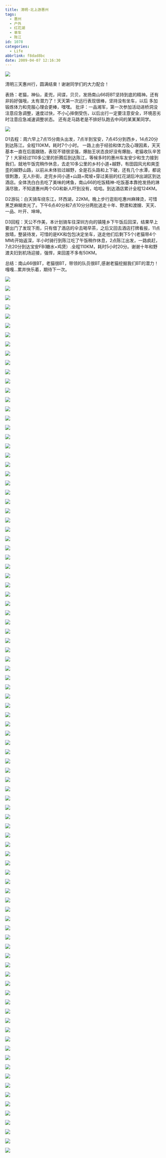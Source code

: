 ```yaml
---
title: 清明·北上游惠州
tags:
  - 惠州
  - 户外
  - 红花湖
  - 单车
  - 陈江
id: 1078
categories:
  - Life
abbrlink: f8dad8bc
date: 2009-04-07 12:16:30
---
```


![](/images/2009/04/10_20090410_6647.jpg)

清明三天惠州行，圆满结束！谢谢同学们的大力配合！ 

表扬：老猫，神仙，麦兜，间谍，贝贝，发扬南山66将BT坚持到底的精神。还有非妈好强哦，太有潜力了！天天第一次远行表现很棒，坚持没有坐车，以后 
      多加锻炼体力和克服心理会更棒，嘿嘿。 
批评：一品湘军，第一次参加活动进桥洞没注意应急调整，速度过快，不小心摔倒受伤，以后出行一定要注意安全，环境恶劣时注意应急减速调整状态。 
      还有走马路老是不排好队跑去中间的某某某同学。 
<!--more-->
![](/images/2009/04/10_20090410_6648.jpg)

D1去程：周六早上7点15分南头出发，7点半到宝安，7点45分到西乡，14点20分到达陈江。全程110KM，耗时7个小时。 
一路上由于经验和体力及心理因素，天天基本一直在后面跟随，表现不错很坚强，爆胎王状态良好没有爆胎，老猫收队辛苦了！大家经过110多公里的折腾后到达陈江，等候多时的惠州车友安少和生力接到我们，就地午饭完稍作休息，去走10多公里的乡村小道+越野，有田园风光和爽歪歪的越野山路，以前从未体验过越野，全是石头路和上下破，还有几个水潭，都说很刺激，无人扑街，走完乡间小道+山路+爬坡+穿过美丽的红花湖后冲出湖区到达酒店。全体洗白白去吃了美味的烤鱼，南山66的吃饭精神-吃饭基本靠抢发扬的淋漓尽致，不知道惠州两个GG和新人吓到没有，哈哈。到达酒店累计全程124KM。 

D2游玩：白天骑车绕东江，环西湖，22KM。晚上步行逛街吃惠州麻辣烫，可惜黑芝麻糊卖光了。下午6点40分和7点10分分两批送走十年、野渡和渡嫂、天天、一品、叶开、坤坤。 

D3回程：天公不作美，本计划骑车往深圳方向的镇隆乡下午饭后回深，结果早上要出门了发现下雨，只有借了酒店的伞去喝早茶，之后又回去酒店打牌看报，11点放晴，整装待发，可惜的是KK和包包决定坐车，送走他们后剩下5个(老猫带4个MM)开始返深，半小时骑行到陈江吃了午饭稍作休息，2点陈江出发，一路疯赶，7点20分到达宝安FB(糖水+鸡煲）.全程110KM，耗时5小时20分。谢谢十年和野渡夫妇到机场迎接，强悍，来回差不多有50KM。 

总结：南山66很BT，老猫很BT，带领的队员很BT,感谢老猫挖掘我们BT的潜力！嘎嘎...累并快乐着，期待下一次。 

![](/images/2009/04/07_20090407_11134.jpg)

![](/images/2009/04/10_20090410_6649.jpg)

![](/images/2009/04/10_20090410_6650.jpg)

![](/images/2009/04/10_20090410_6651.jpg)

![](/images/2009/04/07_20090407_11135.jpg)

![](/images/2009/04/07_20090407_11136.jpg)

![](/images/2009/04/10_20090410_6652.jpg)

![](/images/2009/04/10_20090410_6653.jpg)

![](/images/2009/04/10_20090410_6654.jpg)

![](/images/2009/04/07_20090407_11137.jpg)

![](/images/2009/04/07_20090407_11138.jpg)

![](/images/2009/04/10_20090410_6655.jpg)

![](/images/2009/04/07_20090407_11139.jpg)

![](/images/2009/04/07_20090407_11140.jpg)

![](/images/2009/04/07_20090407_11141.jpg)

![](/images/2009/04/07_20090407_11142.jpg)

![](/images/2009/04/10_20090410_6656.jpg)

![](/images/2009/04/10_20090410_6657.jpg)

![](/images/2009/04/10_20090410_6658.jpg)

![](/images/2009/04/07_20090407_11143.jpg)

![](/images/2009/04/07_20090407_11144.jpg)

![](/images/2009/04/10_20090410_6659.jpg)

![](/images/2009/04/10_20090410_6660.jpg)

![](/images/2009/04/10_20090410_6661.jpg)

![](/images/2009/04/07_20090407_11145.jpg)

![](/images/2009/04/10_20090410_6662.jpg)

![](/images/2009/04/07_20090407_11146.jpg)

![](/images/2009/04/07_20090407_11147.jpg)

![](/images/2009/04/10_20090410_6663.jpg)

![](/images/2009/04/07_20090407_11148.jpg)

![](/images/2009/04/10_20090410_6664.jpg)

![](/images/2009/04/07_20090407_11149.jpg)

![](/images/2009/04/10_20090410_6665.jpg)

![](/images/2009/04/10_20090410_6666.jpg)

![](/images/2009/04/10_20090410_6667.jpg)

![](/images/2009/04/10_20090410_6668.jpg)

![](/images/2009/04/10_20090410_6669.jpg)

![](/images/2009/04/07_20090407_11150.jpg)

![](/images/2009/04/07_20090407_11151.jpg)

![](/images/2009/04/07_20090407_11152.jpg)

![](/images/2009/04/10_20090410_6670.jpg)

![](/images/2009/04/10_20090410_6671.jpg)

![](/images/2009/04/07_20090407_11153.jpg)

![](/images/2009/04/10_20090410_6672.jpg)

![](/images/2009/04/10_20090410_6673.jpg)

![](/images/2009/04/07_20090407_11154.jpg)

![](/images/2009/04/07_20090407_11155.jpg)

![](/images/2009/04/07_20090407_11156.jpg)

![](/images/2009/04/07_20090407_11157.jpg)

![](/images/2009/04/07_20090407_11158.jpg)

![](/images/2009/04/07_20090407_11159.jpg)

![](/images/2009/04/10_20090410_6674.jpg)

![](/images/2009/04/07_20090407_11160.jpg)

![](/images/2009/04/10_20090410_6675.jpg)

![](/images/2009/04/07_20090407_11161.jpg)

![](/images/2009/04/07_20090407_11162.jpg)

![](/images/2009/04/10_20090410_6676.jpg)

![](/images/2009/04/10_20090410_6677.jpg)

![](/images/2009/04/10_20090410_6678.jpg)

![](/images/2009/04/07_20090407_11163.jpg)

![](/images/2009/04/10_20090410_6679.jpg)

![](/images/2009/04/10_20090410_6680.jpg)

![](/images/2009/04/10_20090410_6681.jpg)

![](/images/2009/04/07_20090407_11164.jpg)

![](/images/2009/04/10_20090410_6682.jpg)

![](/images/2009/04/07_20090407_11165.jpg)

![](/images/2009/04/07_20090407_11166.jpg)

![](/images/2009/04/07_20090407_11167.jpg)

![](/images/2009/04/10_20090410_6683.jpg)

![](/images/2009/04/10_20090410_6684.jpg)

![](/images/2009/04/10_20090410_6685.jpg)

![](/images/2009/04/10_20090410_6686.jpg)

![](/images/2009/04/07_20090407_11168.jpg)

![](/images/2009/04/10_20090410_6687.jpg)

![](/images/2009/04/10_20090410_6688.jpg)

![](/images/2009/04/10_20090410_6689.jpg)

![](/images/2009/04/07_20090407_11169.jpg)

![](/images/2009/04/07_20090407_11170.jpg)

![](/images/2009/04/07_20090407_11171.jpg)

![](/images/2009/04/07_20090407_11172.jpg)

![](/images/2009/04/07_20090407_11173.jpg)

![](/images/2009/04/07_20090407_11174.jpg)

![](/images/2009/04/07_20090407_11175.jpg)

![](/images/2009/04/07_20090407_11176.jpg)

![](/images/2009/04/07_20090407_11177.jpg)

![](/images/2009/04/10_20090410_6690.jpg)

![](/images/2009/04/07_20090407_11178.jpg)

![](/images/2009/04/07_20090407_11179.jpg)

![](/images/2009/04/10_20090410_6691.jpg)

![](/images/2009/04/07_20090407_11180.jpg)

![](/images/2009/04/07_20090407_11181.jpg)

![](/images/2009/04/07_20090407_11182.jpg)

![](/images/2009/04/07_20090407_11183.jpg)

![](/images/2009/04/07_20090407_11184.jpg)

![](/images/2009/04/07_20090407_11185.jpg)